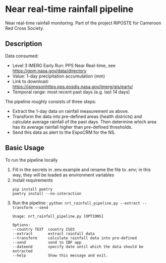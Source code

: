 # Near real-time rainfall pipeline

Near real-time rainfall monitoring. Part of the project RIPOSTE for Cameroon Red Cross Society.

## Description
Data consumed:
- Level 3 IMERG Early Run: PPS Near Real-time, see https://gpm.nasa.gov/data/directory
- Value: 1-day precipitation accumulation (mm)
- Link to download: https://jsimpsonhttps.pps.eosdis.nasa.gov/imerg/gis/early/
- Temporal range: most recent past days (e.g. last 14 days)

The pipeline roughly consists of three steps:
- Extract the 1-day data on rainfall measurement as above.
- Transform the data into pre-defined areas (health districts) and calculate average rainfall of the past days. Then determine which area has its average rainfall higher than pre-defined thresholds.
- Send this data as alert to the EspoCRM for the NS.

## Basic Usage
To run the pipeline locally

1. Fill in the secrets in .env.example and rename the file to .env; in this way, they will be loaded as environment variables
2. Install requirements
    ```
    pip install poetry
    poetry install --no-interaction
    ```
3. Run the pipeline : `python nrt_rainfall_pipeline.py --extract --transform --send`
    ```
    Usage: nrt_rainfall_pipeline.py [OPTIONS]

    Options:
    --country TEXT  country ISO3
    --extract       extract rainfall data
    --transform     calculate rainfall data into pre-defined
    --send          send to IBF app
    --dateend       specify date until which the data should be extracted
    --help          Show this message and exit.
    ```
